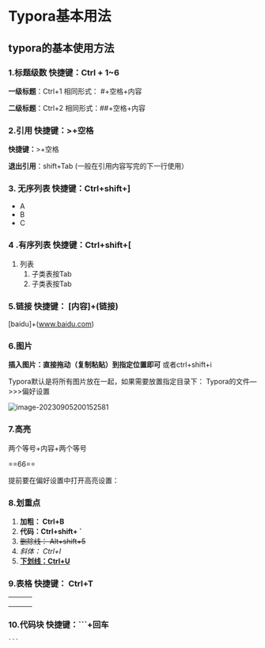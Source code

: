 # Typora基本用法

## typora的基本使用方法

### 1.标题级数 快捷键：Ctrl + 1~6

**一级标题**：Ctrl+1
相同形式： #+空格+内容

**二级标题**：Ctrl+2
相同形式：##+空格+内容

### 2.引用 快捷键：>+空格

**快捷键：**>+空格

**退出引用**：shift+Tab (一般在引用内容写完的下一行使用）

###  3. **无序列表** 快捷键：Ctrl+shift+]

- A
- B
- C

### 4 .有序列表 快捷键：Ctrl+shift+[

1. 列表
   1. 子类表按Tab
   2. 子类表按Tab

### 5.链接 快捷键： [内容]+(链接)

[baidu]+(www.baidu.com)

### 6.图片

**插入图片：直接拖动（复制粘贴）到指定位置即可**
或者ctrl+shift+i

 Typora默认是将所有图片放在一起，如果需要放置指定目录下： Typora的文件—>>>偏好设置

![image-20230905200152581](C:\Users\王文捷\AppData\Roaming\Typora\typora-user-images\image-20230905200152581.png)

### 7.高亮

两个等号+内容+两个等号

==66==

提前要在偏好设置中打开高亮设置：

### 8.划重点

1. **加粗： Ctrl+B**
2. **代码：Ctrl+shift+ `**
3. ~~删除线： Alt+shift+5~~
4. *斜体： Ctrl+I*
5. <u>**下划线：Ctrl+U**</u>

### 9.表格 快捷键： Ctrl+T

|      |      |      |
| ---- | ---- | ---- |
|      |      |      |
|      |      |      |
|      |      |      |

### 10.代码块 快捷键：**```+回车**

```
​```
```

